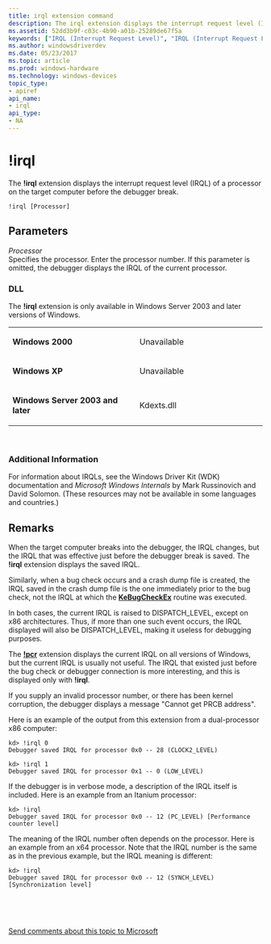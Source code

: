 ```yaml
---
title: irql extension command
description: The irql extension displays the interrupt request level (IRQL) of a processor on the target computer before the debugger break.
ms.assetid: 52dd3b9f-c03c-4b90-a01b-25289de67f5a
keywords: ["IRQL (Interrupt Request Level)", "IRQL (Interrupt Request Level), See "Interrupt Request Level (IRQL)"", "irql Windows Debugging"]
ms.author: windowsdriverdev
ms.date: 05/23/2017
ms.topic: article
ms.prod: windows-hardware
ms.technology: windows-devices
topic_type:
- apiref
api_name:
- irql
api_type:
- NA
---
```


# !irql


The **!irql** extension displays the interrupt request level (IRQL) of a processor on the target computer before the debugger break.

```
!irql [Processor] 
```

## <span id="ddk__irql_dbg"></span><span id="DDK__IRQL_DBG"></span>Parameters


<span id="_______Processor______"></span><span id="_______processor______"></span><span id="_______PROCESSOR______"></span> *Processor*   
Specifies the processor. Enter the processor number. If this parameter is omitted, the debugger displays the IRQL of the current processor.

### <span id="DLL"></span><span id="dll"></span>DLL

The **!irql** extension is only available in Windows Server 2003 and later versions of Windows.

<table>
<colgroup>
<col width="50%" />
<col width="50%" />
</colgroup>
<tbody>
<tr class="odd">
<td align="left"><p><strong>Windows 2000</strong></p></td>
<td align="left"><p>Unavailable</p></td>
</tr>
<tr class="even">
<td align="left"><p><strong>Windows XP</strong></p></td>
<td align="left"><p>Unavailable</p></td>
</tr>
<tr class="odd">
<td align="left"><p><strong>Windows Server 2003 and later</strong></p></td>
<td align="left"><p>Kdexts.dll</p></td>
</tr>
</tbody>
</table>

 

### <span id="Additional_Information"></span><span id="additional_information"></span><span id="ADDITIONAL_INFORMATION"></span>Additional Information

For information about IRQLs, see the Windows Driver Kit (WDK) documentation and *Microsoft Windows Internals* by Mark Russinovich and David Solomon. (These resources may not be available in some languages and countries.)

Remarks
-------

When the target computer breaks into the debugger, the IRQL changes, but the IRQL that was effective just before the debugger break is saved. The **!irql** extension displays the saved IRQL.

Similarly, when a bug check occurs and a crash dump file is created, the IRQL saved in the crash dump file is the one immediately prior to the bug check, not the IRQL at which the [**KeBugCheckEx**](https://msdn.microsoft.com/library/windows/hardware/ff551961) routine was executed.

In both cases, the current IRQL is raised to DISPATCH\_LEVEL, except on x86 architectures. Thus, if more than one such event occurs, the IRQL displayed will also be DISPATCH\_LEVEL, making it useless for debugging purposes.

The [**!pcr**](-pcr.md) extension displays the current IRQL on all versions of Windows, but the current IRQL is usually not useful. The IRQL that existed just before the bug check or debugger connection is more interesting, and this is displayed only with **!irql**.

If you supply an invalid processor number, or there has been kernel corruption, the debugger displays a message "Cannot get PRCB address".

Here is an example of the output from this extension from a dual-processor x86 computer:

```
kd> !irql 0
Debugger saved IRQL for processor 0x0 -- 28 (CLOCK2_LEVEL)

kd> !irql 1
Debugger saved IRQL for processor 0x1 -- 0 (LOW_LEVEL)
```

If the debugger is in verbose mode, a description of the IRQL itself is included. Here is an example from an Itanium processor:

```
kd> !irql
Debugger saved IRQL for processor 0x0 -- 12 (PC_LEVEL) [Performance counter level]
```

The meaning of the IRQL number often depends on the processor. Here is an example from an x64 processor. Note that the IRQL number is the same as in the previous example, but the IRQL meaning is different:

```
kd> !irql
Debugger saved IRQL for processor 0x0 -- 12 (SYNCH_LEVEL) [Synchronization level]
```

 

 

[Send comments about this topic to Microsoft](mailto:wsddocfb@microsoft.com?subject=Documentation%20feedback%20[debugger\debugger]:%20!irql%20%20RELEASE:%20%285/15/2017%29&body=%0A%0APRIVACY%20STATEMENT%0A%0AWe%20use%20your%20feedback%20to%20improve%20the%20documentation.%20We%20don't%20use%20your%20email%20address%20for%20any%20other%20purpose,%20and%20we'll%20remove%20your%20email%20address%20from%20our%20system%20after%20the%20issue%20that%20you're%20reporting%20is%20fixed.%20While%20we're%20working%20to%20fix%20this%20issue,%20we%20might%20send%20you%20an%20email%20message%20to%20ask%20for%20more%20info.%20Later,%20we%20might%20also%20send%20you%20an%20email%20message%20to%20let%20you%20know%20that%20we've%20addressed%20your%20feedback.%0A%0AFor%20more%20info%20about%20Microsoft's%20privacy%20policy,%20see%20http://privacy.microsoft.com/default.aspx. "Send comments about this topic to Microsoft")




